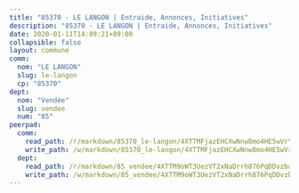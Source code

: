 ```yaml
---
title: "85370 - LE LANGON | Entraide, Annonces, Initiatives"
description: "85370 - LE LANGON | Entraide, Annonces, Initiatives"
date: 2020-01-11T14:09:21+09:00
collapsible: false
layout: commune
comm:
  nom: "LE LANGON"
  slug: le-langon
  cp: "85370"
dept:
  nom: "Vendée"
  slug: vendee
  num: "85"
peerpad:
  comm:
    read_path: /r/markdown/85370_le-langon/4XTTMFjazEHCXwNnw8mo4HE5wVrYQ8gx4VmAEqpyyEBK2b9NJ
    write_path: /w/markdown/85370_le-langon/4XTTMFjazEHCXwNnw8mo4HE5wVrYQ8gx4VmAEqpyyEBK2b9NJ-K3TgTzc8gbVE4fjdLePuRTv3oBw7aRFM3Y2ahNKiSzZ2bahPrYPCt8resTKoi3XGz6gPGAp3wL3FknxuVmSnW8ETnqBVF5azQeLWMq23xT1fAB8oGWMJLQai6TUU3p3zhsPSU97G
  dept:
    read_path: /r/markdown/85_vendee/4XTTM9oWT3UezVT2xNaDrrh876PqDDvzbaovSPP6P6ha63Ezk
    write_path: /w/markdown/85_vendee/4XTTM9oWT3UezVT2xNaDrrh876PqDDvzbaovSPP6P6ha63Ezk-K3TgTz4T2Ao5CxcmNgKRpi6DXEbSZWgvvZNdT7V4KiJycR1vvtGLxg5iYYYKajishdNzKNazAywn7vjwqtQs859ALiENaqFJQsULDwd4rYqVPy8n3JbNCeuPxinCnetCgcSuCcyv
---
```


